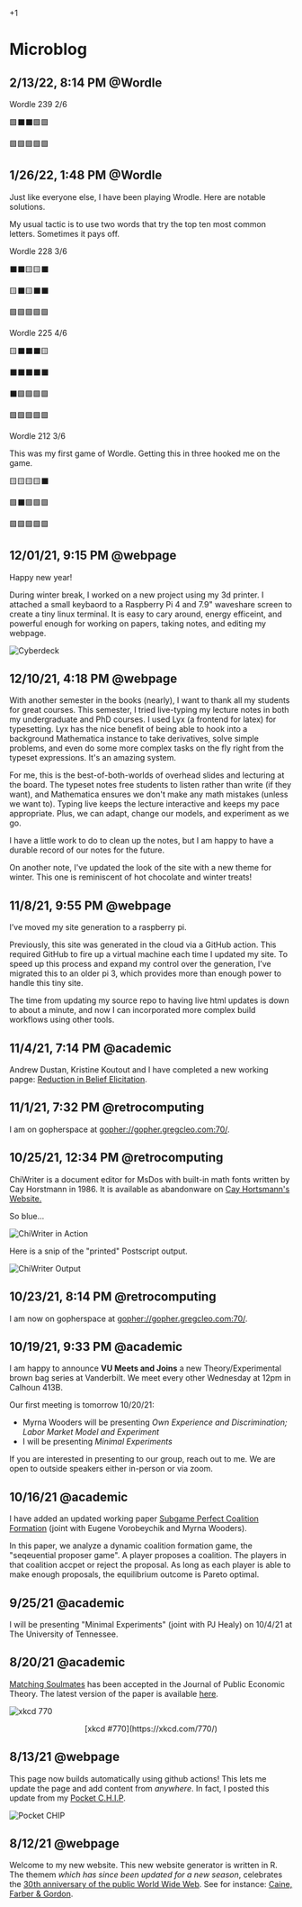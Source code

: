 +1 

# Microblog  

## 2/13/22, 8:14 PM @Wordle
Wordle 239 2/6  

  

🟩⬛⬛🟩🟩  

🟩🟩🟩🟩🟩  






## 1/26/22, 1:48 PM @Wordle
Just like everyone else, I have been playing Wrodle. Here are notable solutions.   

My usual tactic is to use two words that try the top ten most common letters. Sometimes it pays off.  


Wordle 228 3/6   

⬛⬛🟨🟨⬛  

🟨⬛🟨⬛⬛  

🟩🟩🟩🟩🟩  


Wordle 225 4/6  

🟨⬛⬛⬛🟨  

⬛⬛⬛⬛⬛  

⬛🟩🟩🟩🟩  

🟩🟩🟩🟩🟩  


Wordle 212 3/6  

This was my first game of Wordle. Getting this in three hooked me on the game.  

🟨🟨🟨🟨⬛  

🟩⬛🟩🟩🟩  

🟩🟩🟩🟩🟩  


## 12/01/21, 9:15 PM @webpage

Happy new year!

During winter break, I worked on a new project using my 3d printer. I attached a small keybaord to a Raspberry Pi 4 and 7.9" waveshare screen to create a tiny linux terminal. It is easy to cary around, energy efficeint, and powerful enough for working on papers, taking notes, and editing my webpage. 

![Cyberdeck](../files/Images/cyberdeck.jpeg)

## 12/10/21, 4:18 PM @webpage

With another semester in the books (nearly), I want to thank all my students for great courses. This semester, I tried live-typing my lecture notes in both my undergraduate and PhD courses. I used Lyx (a frontend for latex) for typesetting. Lyx has the nice benefit of being able to hook into a background Mathematica instance to take derivatives, solve simple problems, and even do some more complex tasks on the fly right from the typeset expressions. It's an amazing system.

For me, this is the best-of-both-worlds of overhead slides and lecturing at the board. The typeset notes free students to listen rather than write (if they want), and Mathematica ensures we don't make any math mistakes (unless we want to). Typing live keeps the lecture interactive and keeps my pace appropriate. Plus, we can adapt, change our models, and experiment as we go.

I have a little work to do to clean up the notes, but I am happy to have a durable record of our notes for the future.

On another note, I've updated the look of the site with a new theme for winter. This one is reminiscent of hot chocolate and winter treats!

## 11/8/21, 9:55 PM @webpage

I’ve moved my site generation to a raspberry pi.

Previously, this site was generated in the cloud via a GitHub action. This required GitHub to fire up a virtual machine each time I updated my site. To speed up this process and expand my control over the generation, I’ve migrated this to an older pi 3, which provides more than enough power to handle this tiny site.

The time from updating my source repo to having live html updates is down to about a minute, and now I can incorporated more complex build workflows using other tools.

## 11/4/21, 7:14 PM @academic

Andrew Dustan, Kristine Koutout and I have completed a new working papge: [Reduction in Belief Elicitation](../2.Working_Papers/Reduction.html).

## 11/1/21, 7:32 PM @retrocomputing

I am on gopherspace at [gopher://gopher.gregcleo.com:70/](gopher://gopher.gregcleo.com:70/).

## 10/25/21, 12:34 PM @retrocomputing

ChiWriter is a document editor for MsDos with built-in math fonts written by Cay Horstmann in 1986. It is available as abandonware on [Cay Hortsmann's Website.](https://horstmann.com/ChiWriter/)

So blue...

![ChiWriter in Action](../files/Images/chiwriter.png)

Here is a snip of the "printed" Postscript output.

![ChiWriter Output](../files/Images/chiwriteroutput.png)


## 10/23/21, 8:14 PM @retrocomputing

I am now on gopherspace at [gopher://gopher.gregcleo.com:70/](gopher://gopher.gregcleo.com:70/).

## 10/19/21, 9:33 PM @academic

I am happy to announce **VU Meets and Joins** a new Theory/Experimental brown bag series at Vanderbilt. We meet every other Wednesday at 12pm in Calhoun 413B.

Our first meeting is tomorrow 10/20/21:

- Myrna Wooders will be presenting *Own Experience and Discrimination; Labor Market Model and Experiment*
- I will be presenting *Minimal Experiments*

If you are interested in presenting to our group, reach out to me. We are open to outside speakers either in-person or via zoom.

## 10/16/21 @academic

I have added an updated working paper [Subgame Perfect Coalition Formation](https://gregcleo.com/2.Working_Papers/SPGS.html) (joint with Eugene Vorobeychik and Myrna Wooders).

In this paper, we analyze a dynamic coalition formation game, the "seqeuential proposer game". A player proposes a coalition. The players in that coalition accpet or reject the proposal. As long as each player is able to make enough proposals, the equilibrium outcome is Pareto optimal.

## 9/25/21 @academic

I will be presenting "Minimal Experiments" (joint with PJ Healy) on 10/4/21 at The University of Tennessee.

## 8/20/21 @academic

[Matching Soulmates](https://gregcleo.com/1.Papers/Matching_Soulmates.html) has been accepted in the Journal of Public Economic Theory. The latest version of the paper is available [here](https://gregcleo.com/files/Papers/PUB_Matching-Soulmates.pdf).

![xkcd 770](https://imgs.xkcd.com/comics/all_the_girls.png)
<center>[xkcd #770](https://xkcd.com/770/)</center>

## 8/13/21 @webpage

This page now builds automatically using github actions! This lets me update the page and add content from *anywhere*. In fact, I posted this update from my [Pocket C.H.I.P](https://opensource.com/article/17/2/pocketchip-or-pi).

![Pocket CHIP](../files/Images/pocketchip.jpeg)

## 8/12/21 @webpage

Welcome to my new website. This new website generator is written in R. The themem *which has since been updated for a new season*, celebrates the [30th anniversary of the public World Wide Web](https://en.wikipedia.org/wiki/History_of_the_World_Wide_Web#1991%E2%80%931995:_The_Web_goes_public,_early_growth). See for instance: [Caine, Farber & Gordon](http://cfg.com).